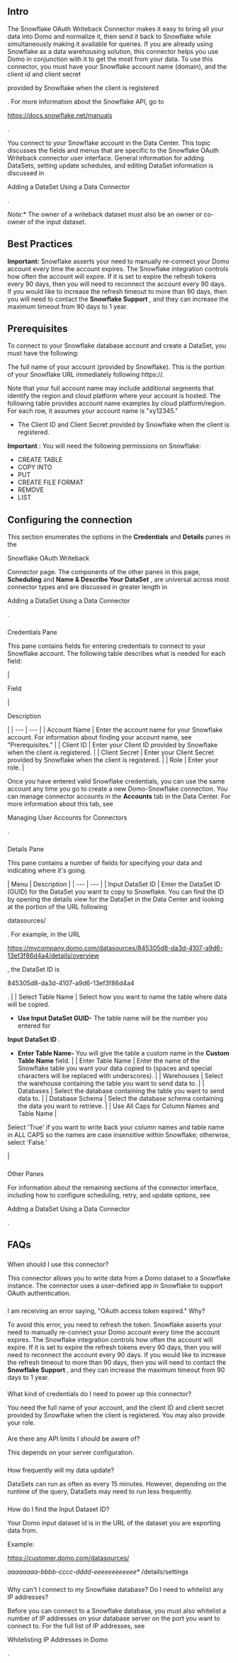 

Intro
-------

The Snowflake OAuth Writeback Connector makes it easy to bring all your data into Domo and normalize it, then send it back to Snowflake while simultaneously making it available for queries. If you are already using Snowflake as a data warehousing solution, this connector helps you use Domo in conjunction with it to get the most from your data. To use this connector, you must have your Snowflake account name (domain), and the client id and client secret

provided by Snowflake when the client is registered

. For more information about the Snowflake API, go to

https://docs.snowflake.net/manuals

.


 You connect to your Snowflake account in the Data Center. This topic discusses the fields and menus that are specific to the Snowflake OAuth Writeback connector user interface. General information for adding DataSets, setting update schedules, and editing DataSet information is discussed in

Adding a DataSet Using a Data Connector

.

*Note:**
 The owner of a writeback dataset must also be an owner or co-owner of the input dataset.

Best Practices
----------------


**Important:**
 Snowflake asserts your need to manually re-connect your Domo account every time the account expires. The Snowflake integration controls how often the account will expire. If it is set to expire the refresh tokens every 90 days, then you will need to reconnect the account every 90 days. If you would like to increase the refresh timeout to more than 90 days, then you will need to contact the
 **Snowflake Support**
 , and they can increase the maximum timeout from 90 days to 1 year.

Prerequisites
---------------

To connect to your Snowflake database account and create a DataSet, you must have the following:

 The full name of your account (provided by Snowflake). This is the portion of your Snowflake URL immediately following https://.


 Note that your full account name may include additional segments that identify the region and cloud platform where your account is hosted. The following table provides account name examples by cloud platform/region. For each row, it assumes your account name is "xy12345."
* The Client ID and Client Secret provided by Snowflake when the client is registered.


**Important**
 : You will need the following permissions on Snowflake:
 * CREATE TABLE
* COPY INTO
* PUT
* CREATE FILE FORMAT
* REMOVE
* LIST


 Configuring the connection
-----------------------------


 This section enumerates the options in the
 **Credentials**
 and
 **Details**
 panes in the

Snowflake OAuth Writeback

Connector page. The components of the other panes in this page,
 **Scheduling**
 and
 **Name & Describe Your DataSet**
 , are universal across most connector types and are discussed in greater length in

Adding a DataSet Using a Data Connector

.


###

Credentials Pane


 This pane contains fields for entering credentials to connect to your Snowflake account. The following table describes what is needed for each field:


|

Field

|

Description

|
| --- | --- |
|
 Account Name
  |
 Enter the account name for your Snowflake account. For information about finding your account name, see "Prerequisites."
  |
|
 Client ID
  |
 Enter your Client ID provided by Snowflake when the client is registered.
  |
|
 Client Secret
  |
 Enter your Client Secret provided by Snowflake when the client is registered.
  |
|
 Role
  |
 Enter your role.
  |


 Once you have entered valid Snowflake credentials, you can use the same account any time you go to create a new Domo-Snowflake connection. You can manage connector accounts in the
 **Accounts**
 tab in the Data Center. For more information about this tab, see

Managing User Accounts for Connectors

.


###
 Details Pane


 This pane contains a number of fields for specifying your data and indicating where it's going.


|
 Menu
  |
 Description
  |
| --- | --- |
|
 Input DataSet ID
  |
 Enter the DataSet ID (GUID) for the DataSet you want to copy to Snowflake. You can find the ID by opening the details view for the DataSet in the Data Center and looking at the portion of the URL following

datasources/

. For example, in the URL


 https://mycompany.domo.com/datasources/845305d8-da3d-4107-a9d6-13ef3f86d4a4/details/overview


 , the DataSet ID is

845305d8-da3d-4107-a9d6-13ef3f86d4a4

.
  |
|
 Select Table Name
  |
 Select how you want to name the table where data will be copied.
 * ****Use Input DataSet GUID-****
 The table name will be the number you entered for


**Input**
****DataSet ID****
 .
* **Enter Table Name-**
 You will give the table a custom name in the
 ****Custom Table Name****
 field.
 |
|
 Enter Table Name
  |
 Enter the name of the Snowflake table you want your data copied to (spaces and special characters will be replaced with underscores).
  |
|
 Warehouses
  |
 Select the warehouse containing the table you want to send data to.
  |
|
 Databases
  |
 Select the database containing the table you want to send data to.
  |
|
 Database Schema
  |
 Select the database schema containing the data you want to retrieve.
  |
|
 Use All Caps for Column Names and Table Name
  |

Select 'True' if you want to write back your column names and table name in ALL CAPS so the names are case insensitive within Snowflake; otherwise, select 'False.'

|


###
 Other Panes

For information about the remaining sections of the connector interface, including how to configure scheduling, retry, and update options, see

Adding a DataSet Using a Data Connector

.


 FAQs
------

###
 When should I use this connector?

This connector allows you to write data from a Domo dataset to a Snowflake instance. The connector uses a user-defined app in Snowflake to support OAuth authentication.

###

I am receiving an error saying, "OAuth access token expired." Why?


 To avoid this error, you need to refresh the token. Snowflake asserts your need to manually re-connect your Domo account every time the account expires. The Snowflake integration controls how often the account will expire. If it is set to expire the refresh tokens every 90 days, then you will need to reconnect the account every 90 days. If you would like to increase the refresh timeout to more than 90 days, then you will need to contact the
 **Snowflake Support**
 , and they can increase the maximum timeout from 90 days to 1 year.


####

What kind of credentials do I need to power up this connector?


 You need the full name of your account, and the client ID and client secret provided by Snowflake when the client is registered. You may also provide your role.


####

Are there any API limits I should be aware of?

This depends on your server configuration.

###

How frequently will my data update?

DataSets can run as often as every 15 minutes. However, depending on the runtime of the query, DataSets may need to run less frequently.

###
 How do I find the Input Dataset ID?

Your Domo input dataset id is in the URL of the dataset you are exporting data from.


 Example:

https://customer.domo.com/datasources/

*aaaaaaaa-bbbb-cccc-dddd-eeeeeeeeeeee**
 /details/settings

###

Why can't I connect to my Snowflake database? Do I need to whitelist any IP addresses?

Before you can connect to a Snowflake database, you must also whitelist a number of IP addresses on your database server on the port you want to connect to. For the full list of IP addresses, see

Whitelisting IP Addresses in Domo

.


